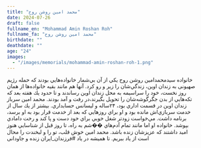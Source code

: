 ```yaml
---
title: "محمد امين روشن روح"
date: 2024-07-26
draft: false
fullname_en: "Mohammad Amin Roshan Roh"
fullname_fa: "محمد امين روشن روح"
birthdate: ""
deathdate: ""
age: "24"
images:
  - "/images/memorials/mohammad-amin-roshan-roh-1.png"
---
```


خانواده سيدمحمدامين روشن روح يكي از آن بي‌شمار خانواده‌هايي بودند كه حمله رژیم صهیونی به زندان اوين، زندگي‌شان را زير و رو كرد. 
آنها هم مانند بقيه خانواده‌ها از همان روز نخست، خود را سراسيمه به محل زندان اوين رساندند و تا حدود يك هفته بعد كه تكه‌هايي از بدن جگرگوشه‌شان را تحويل بگيرند،در رفت و آمد بودند. 
محمد امين سرباز زندان اوين در قسمت اداري بود، ۲۴ساله و ليسانس حسابداري. بيشتر از يك سال از خدمت سربازي‌اش مانده بود و او براي روزهايي كه بعد از خدمت قرار بود به او برسد، برنامه داشت. مي‌خواست زودتر شغل خوبي براي خود دست و پا كند و رخت دامادي بپوشد.
 خانواده او اما مانند تمام آدم‌هاي ��شم به راه، تا روز قبل از شناسايي هنوز اميد داشتند كه عزيزشان زنده باشد.
محمد امین خوش قلب، تو را و لبخندت را محال است از یاد ببریم. تا همیشه در یاد #فرزندان_ایران زنده و جاودانی